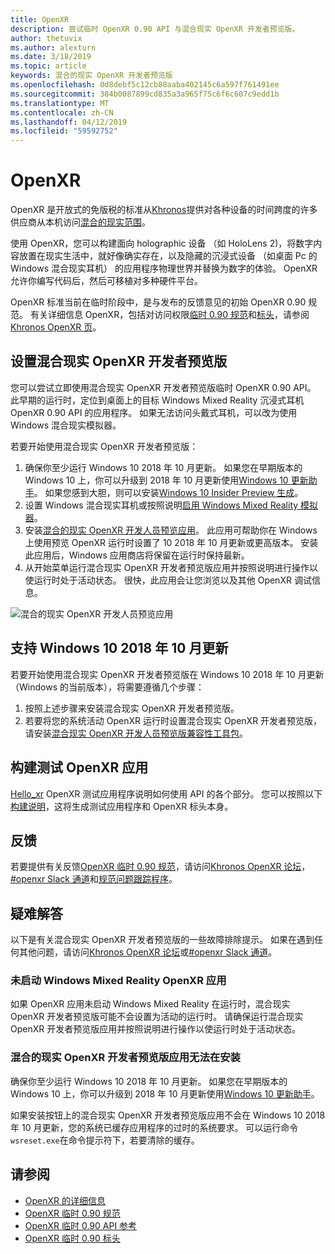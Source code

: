 ```yaml
---
title: OpenXR
description: 尝试临时 OpenXR 0.90 API 与混合现实 OpenXR 开发者预览版。
author: thetuvix
ms.author: alexturn
ms.date: 3/18/2019
ms.topic: article
keywords: 混合的现实 OpenXR 开发者预览版
ms.openlocfilehash: 0d8debf5c12cb88aaba402145c6a597f761491ee
ms.sourcegitcommit: 384b0087899cd835a3a965f75c6f6c607c9edd1b
ms.translationtype: MT
ms.contentlocale: zh-CN
ms.lasthandoff: 04/12/2019
ms.locfileid: "59592752"
---
```

# <a name="openxr"></a>OpenXR

OpenXR 是开放式的免版税的标准从[Khronos](https://www.khronos.org/)提供对各种设备的时间跨度的许多供应商从本机访问[混合的现实范围](mixed-reality.md)。

使用 OpenXR，您可以构建面向 holographic 设备 （如 HoloLens 2)，将数字内容放置在现实生活中，就好像确实存在，以及隐藏的沉浸式设备 （如桌面 Pc 的 Windows 混合现实耳机） 的应用程序物理世界并替换为数字的体验。  OpenXR 允许你编写代码后，然后可移植对多种硬件平台。

OpenXR 标准当前在临时阶段中，是与发布的反馈意见的初始 OpenXR 0.90 规范。  有关详细信息 OpenXR，包括对访问权限[临时 0.90 规范](https://www.khronos.org/registry/OpenXR/specs/0.90/html/xrspec.html)和[标头](https://github.com/KhronosGroup/OpenXR-Docs/tree/master/include/openxr)，请参阅[Khronos OpenXR 页](https://www.khronos.org/openxr/)。

## <a name="setting-up-the-mixed-reality-openxr-developer-preview"></a>设置混合现实 OpenXR 开发者预览版

您可以尝试立即使用混合现实 OpenXR 开发者预览版临时 OpenXR 0.90 API。  此早期的运行时，定位到桌面上的目标 Windows Mixed Reality 沉浸式耳机 OpenXR 0.90 API 的应用程序。  如果无法访问头戴式耳机，可以改为使用 Windows 混合现实模拟器。

若要开始使用混合现实 OpenXR 开发者预览版：

1. 确保你至少运行 Windows 10 2018 年 10 月更新。  如果您在早期版本的 Windows 10 上，你可以升级到 2018 年 10 月更新使用[Windows 10 更新助手](https://www.microsoft.com/en-us/software-download/windows10)。  如果您感到大胆，则可以安装[Windows 10 Insider Preview 生成](https://insider.windows.com)。
1. 设置 Windows 混合现实耳机或按照说明[启用 Windows Mixed Reality 模拟器](using-the-windows-mixed-reality-simulator.md)。
1. 安装[混合的现实 OpenXR 开发人员预览应用](https://www.microsoft.com/store/productId/9n5cvvl23qbt)。  此应用可帮助你在 Windows 上使用预览 OpenXR 运行时设置了 10 2018 年 10 月更新或更高版本。  安装此应用后，Windows 应用商店将保留在运行时保持最新。
1. 从开始菜单运行混合现实 OpenXR 开发者预览版应用并按照说明进行操作以使运行时处于活动状态。  很快，此应用会让您浏览以及其他 OpenXR 调试信息。

![混合的现实 OpenXR 开发人员预览应用](images/mixed-reality-openxr-developer-preview.png)

## <a name="support-for-windows-10-october-2018-update"></a>支持 Windows 10 2018 年 10 月更新

若要开始使用混合现实 OpenXR 开发者预览版在 Windows 10 2018 年 10 月更新 （Windows 的当前版本），将需要遵循几个步骤：

1. 按照上述步骤来安装混合现实 OpenXR 开发者预览版。
1. 若要将您的系统活动 OpenXR 运行时设置混合现实 OpenXR 开发者预览版，请安装[混合现实 OpenXR 开发人员预览版兼容性工具包](https://aka.ms/openxr-compat)。

## <a name="building-a-test-openxr-app"></a>构建测试 OpenXR 应用

[Hello_xr](https://github.com/KhronosGroup/OpenXR-SDK/tree/master/src/tests/hello_xr) OpenXR 测试应用程序说明如何使用 API 的各个部分。  您可以按照以下[构建说明](https://github.com/KhronosGroup/OpenXR-SDK/blob/master/BUILDING.md)，这将生成测试应用程序和 OpenXR 标头本身。

## <a name="feedback"></a>反馈

若要提供有关反馈[OpenXR 临时 0.90 规范](https://www.khronos.org/registry/OpenXR/specs/0.90/html/xrspec.html)，请访问[Khronos OpenXR 论坛](https://community.khronos.org/c/openxr)， [#openxr Slack 通道](https://khr.io/slack)和[规范问题跟踪程序](https://github.com/KhronosGroup/OpenXR-Docs/issues)。

## <a name="troubleshooting"></a>疑难解答

以下是有关混合现实 OpenXR 开发者预览版的一些故障排除提示。  如果在遇到任何其他问题，请访问[Khronos OpenXR 论坛](https://community.khronos.org/c/openxr)或[#openxr Slack 通道](https://khr.io/slack)。

### <a name="openxr-app-not-starting-windows-mixed-reality"></a>未启动 Windows Mixed Reality OpenXR 应用

如果 OpenXR 应用未启动 Windows Mixed Reality 在运行时，混合现实 OpenXR 开发者预览版可能不会设置为活动的运行时。  请确保运行混合现实 OpenXR 开发者预览版应用并按照说明进行操作以使运行时处于活动状态。

### <a name="mixed-reality-openxr-developer-preview-app-cannot-be-installed"></a>混合的现实 OpenXR 开发者预览版应用无法在安装 

确保你至少运行 Windows 10 2018 年 10 月更新。  如果您在早期版本的 Windows 10 上，你可以升级到 2018 年 10 月更新使用[Windows 10 更新助手](https://www.microsoft.com/en-us/software-download/windows10)。

如果安装按钮上的混合现实 OpenXR 开发者预览版应用不会在 Windows 10 2018 年 10 月更新，您的系统已缓存应用程序的过时的系统要求。  可以运行命令`wsreset.exe`在命令提示符下，若要清除的缓存。

## <a name="see-also"></a>请参阅

* [OpenXR 的详细信息](https://www.khronos.org/openxr/)
* [OpenXR 临时 0.90 规范](https://www.khronos.org/registry/OpenXR/specs/0.90/html/xrspec.html)
* [OpenXR 临时 0.90 API 参考](https://www.khronos.org/registry/OpenXR/specs/0.90/man/html/)
* [OpenXR 临时 0.90 标头](https://github.com/KhronosGroup/OpenXR-Docs/tree/master/include/openxr)
